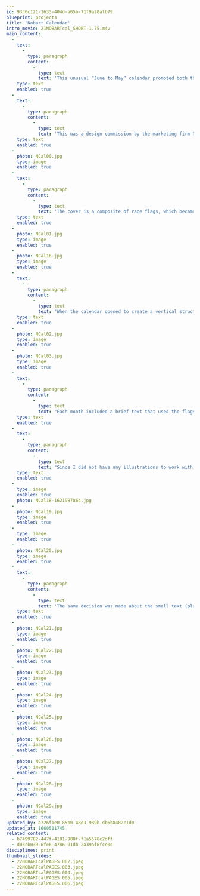 ```yaml
---
id: 93c6c121-1633-404d-a05b-71f9a20afb79
blueprint: projects
title: 'Nobart Calendar'
intro_movie: 21NOBARTcal_SHORT-1.75.m4v
main_content:
  -
    text:
      -
        type: paragraph
        content:
          -
            type: text
            text: 'This unusual “June to May” calendar promoted both the new Zodiac paper by Kimberly Clark Co. and the annual Indianapolis 500 car race, held on Memorial Day. It also featured illustrators from the marketing firm Nobart Design.'
    type: text
    enabled: true
  -
    text:
      -
        type: paragraph
        content:
          -
            type: text
            text: 'This was a design commission by the marketing firm Nobart Design (Indianapolis, IN), which I free-lanced for while in Indiana. The project promoted the new paper line by Kimberly Clark Co., called Zodiac paper, as well as the annual Indianapolis 500 car race. The calendar was planned to start with June so it could end the year with May and the Memorial Day race. It also featured illustrators Nobart Design had used, one for each month. Not having the illustrations in hand until late in the design process, I designed a “neutral” system to accommodate the illustrations, deciding on a 12x12 inch format. This format featured the flags used in the race, each color having special significance, and also provided a means to celebrate the Zodiac colored paper. Thus, the calendar became more like a keepsake, less likely to be trashed at the end of each year.'
    type: text
    enabled: true
  -
    photo: NCal00.jpg
    type: image
    enabled: true
  -
    text:
      -
        type: paragraph
        content:
          -
            type: text
            text: 'The cover is a composite of race flags, which became the main design system throughout.'
    type: text
    enabled: true
  -
    photo: NCal01.jpg
    type: image
    enabled: true
  -
    photo: NCal16.jpg
    type: image
    enabled: true
  -
    text:
      -
        type: paragraph
        content:
          -
            type: text
            text: "When the calendar opened to create a vertical structure with two squares, the top page of the spread contained the visual expression (illustrations), while the bottom contained the calendar’s information system. The first calendar spread provided the general information about the race and Nobart Design, its upper page containing a key to the flags and their meaning.\_"
    type: text
    enabled: true
  -
    photo: NCal02.jpg
    type: image
    enabled: true
  -
    photo: NCal03.jpg
    type: image
    enabled: true
  -
    text:
      -
        type: paragraph
        content:
          -
            type: text
            text: "Each month included a brief text that used the flags to describe symbolic values and information on the race itself. Another imposed limitation was that the calendar’s information page could only use two colors (I choose black and red) due to budget limits. Today this seems awkward since the illustration pages were not limited to colors—but in those days such limitations were often necessary. I could only hope that the two colors, black and red, would generally work out okay for the colored papers I was to use, which I also had not yet received examples of until late in the process.\_"
    type: text
    enabled: true
  -
    text:
      -
        type: paragraph
        content:
          -
            type: text
            text: "Since I did not have any illustrations to work with, I focused on the information page of the calendar. I decided to limit that area strictly to typographic elements, allowing the eventual illustrations to be uninhibited. While the information page was meant to remain practical (functional), I also decided to not merely repeat each page (as calendar conventions dictate) but push the layout and typography to express a degree of controlled playfulness (also supportive of the calendar’s tendency to be a decorative object in any business environment). Once I decided to use a number (vs. a name) for each month as a primary component, the rest of the elements were designed to harmonize with that letterform.\_"
    type: text
    enabled: true
  -
    type: image
    enabled: true
    photo: NCal18-1621987864.jpg
  -
    photo: NCal19.jpg
    type: image
    enabled: true
  -
    type: image
    enabled: true
  -
    photo: NCal20.jpg
    type: image
    enabled: true
  -
    text:
      -
        type: paragraph
        content:
          -
            type: text
            text: 'The same decision was made about the small text (plus an abstraction of the flags as a logo). Note also that the entire layout and typesetting was done by hand, with parts cut and pasted into place after receiving most of it from the typesetters in basic formats (positioning as shown being cost prohibitive, typical from that time and state of technology).'
    type: text
    enabled: true
  -
    photo: NCal21.jpg
    type: image
    enabled: true
  -
    photo: NCal22.jpg
    type: image
    enabled: true
  -
    photo: NCal23.jpg
    type: image
    enabled: true
  -
    photo: NCal24.jpg
    type: image
    enabled: true
  -
    photo: NCal25.jpg
    type: image
    enabled: true
  -
    photo: NCal26.jpg
    type: image
    enabled: true
  -
    photo: NCal27.jpg
    type: image
    enabled: true
  -
    photo: NCal28.jpg
    type: image
    enabled: true
  -
    photo: NCal29.jpg
    type: image
    enabled: true
updated_by: a726f1e0-85b0-48e3-939b-db6b8482c1d0
updated_at: 1660511745
related_content:
  - b7499782-447f-4181-988f-f1a5578c2dff
  - d03cb039-6fe6-4786-91db-2a39af6fce0d
disciplines: print
thumbnail_slides:
  - 22NOBARTcalPAGES.002.jpeg
  - 22NOBARTcalPAGES.003.jpeg
  - 22NOBARTcalPAGES.004.jpeg
  - 22NOBARTcalPAGES.005.jpeg
  - 22NOBARTcalPAGES.006.jpeg
---
```

